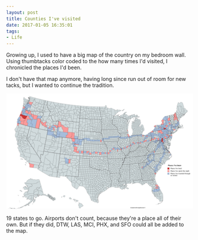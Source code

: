 ```yaml
---
layout: post 
title: Counties I've visited
date: 2017-01-05 16:35:01
tags:
- Life
---
```


Growing up, I used to have a big map of the country on my bedroom wall. Using thumbtacks color coded to the how many times I'd visited, I chronicled the places I'd been.

I don't have that map anymore, having long since run out of room for new tacks, but I wanted to continue the tradition.

<a href="/img/placesivebeen.png"><img src="/img/placesivebeen.png" alt="Detailed county map of the US, showing everywhere I've been"></a>

19 states to go. Airports don't count, because they're a place all of their own. But if they did, DTW, LAS, MCI, PHX, and SFO could all be added to the map.
